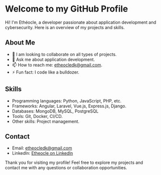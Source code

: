# Welcome to my GitHub Profile

Hi! I'm Ethéocle, a developer passionate about application development and cybersecurity. Here is an overview of my projects and skills.

## About Me

- 👯 I am looking to collaborate on all types of projects.
- 💬 Ask me about application development.
- 📫 How to reach me: etheocledk@gmail.com.
- ⚡ Fun fact: I code like a bulldozer.

## Skills

- Programming languages: Python, JavaScript, PHP, etc.
- Frameworks: Angular, Laravel, Vue.js, Express.js, Django.
- Databases: MongoDB, MySQL, PostgreSQL
- Tools: Git, Docker, CI/CD.
- Other skills: Project management.



<!--## GitHub Stats-->

<!--![GitHub stats](https://github-readme-stats.vercel.app/api?username=etheocledk&show_icons=true)-->
<!--![Top Langs](https://github-readme-stats.vercel.app/api/top-langs/?username=etheocledk&layout=compact&langs_count=15)-->
<!--![GitHub Streak](https://github-readme-streak-stats.herokuapp.com/?user=etheocledk)-->

## Contact

- Email: etheocledk@gmail.com
- LinkedIn: [Etheocle on LinkedIn](https://www.linkedin.com/in/etheocledk)

Thank you for visiting my profile! Feel free to explore my projects and contact me with any questions or collaboration opportunities.
